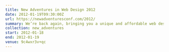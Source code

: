 ```yaml
---
title: New Adventures in Web Design 2012
date: 2012-01-19T09:30:00Z
url: https://newadventuresconf.com/2012/
summary: We’re back again, bringing you a unique and affordable web design conference in the heart of England.
collection: new_adventures
start: 2012-01-18
end: 2012-01-19
venue: 9c4wxr3v+qc
---
```

